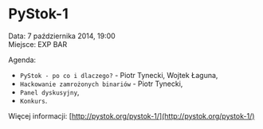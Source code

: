 PyStok-1
========
  
Data: 7 października 2014, 19:00  
Miejsce: EXP BAR  
  
Agenda:

* `PyStok - po co i dlaczego?` - Piotr Tynecki, Wojtek Łaguna,
* `Hackowanie zamrożonych binariów` - Piotr Tynecki,
* `Panel dyskusyjny`,
* `Konkurs`.

Więcej informacji: [http://pystok.org/pystok-1/](http://pystok.org/pystok-1/)
